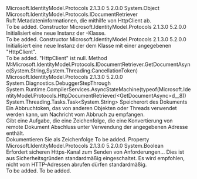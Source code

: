 <Type Name="HttpDocumentRetriever" FullName="Microsoft.IdentityModel.Protocols.HttpDocumentRetriever">
  <TypeSignature Language="C#" Value="public class HttpDocumentRetriever : Microsoft.IdentityModel.Protocols.IDocumentRetriever" />
  <TypeSignature Language="ILAsm" Value=".class public auto ansi beforefieldinit HttpDocumentRetriever extends System.Object implements class Microsoft.IdentityModel.Protocols.IDocumentRetriever" />
  <TypeSignature Language="DocId" Value="T:Microsoft.IdentityModel.Protocols.HttpDocumentRetriever" />
  <TypeSignature Language="VB.NET" Value="Public Class HttpDocumentRetriever&#xA;Implements IDocumentRetriever" />
  <TypeSignature Language="F#" Value="type HttpDocumentRetriever = class&#xA;    interface IDocumentRetriever" />
  <AssemblyInfo>
    <AssemblyName>Microsoft.IdentityModel.Protocols</AssemblyName>
    <AssemblyVersion>2.1.3.0</AssemblyVersion>
    <AssemblyVersion>5.2.0.0</AssemblyVersion>
  </AssemblyInfo>
  <Base>
    <BaseTypeName>System.Object</BaseTypeName>
  </Base>
  <Interfaces>
    <Interface>
      <InterfaceName>Microsoft.IdentityModel.Protocols.IDocumentRetriever</InterfaceName>
    </Interface>
  </Interfaces>
  <Docs>
    <summary>
            Ruft Metadateninformationen, die mithilfe von HttpClient ab.
            </summary>
    <remarks>To be added.</remarks>
  </Docs>
  <Members>
    <Member MemberName=".ctor">
      <MemberSignature Language="C#" Value="public HttpDocumentRetriever ();" />
      <MemberSignature Language="ILAsm" Value=".method public hidebysig specialname rtspecialname instance void .ctor() cil managed" />
      <MemberSignature Language="DocId" Value="M:Microsoft.IdentityModel.Protocols.HttpDocumentRetriever.#ctor" />
      <MemberSignature Language="VB.NET" Value="Public Sub New ()" />
      <MemberType>Constructor</MemberType>
      <AssemblyInfo>
        <AssemblyName>Microsoft.IdentityModel.Protocols</AssemblyName>
        <AssemblyVersion>2.1.3.0</AssemblyVersion>
        <AssemblyVersion>5.2.0.0</AssemblyVersion>
      </AssemblyInfo>
      <Parameters />
      <Docs>
        <summary>
            Initialisiert eine neue Instanz der <see cref="T:Microsoft.IdentityModel.Protocols.HttpDocumentRetriever" />-Klasse.
            </summary>
        <remarks>To be added.</remarks>
      </Docs>
    </Member>
    <Member MemberName=".ctor">
      <MemberSignature Language="C#" Value="public HttpDocumentRetriever (System.Net.Http.HttpClient httpClient);" />
      <MemberSignature Language="ILAsm" Value=".method public hidebysig specialname rtspecialname instance void .ctor(class System.Net.Http.HttpClient httpClient) cil managed" />
      <MemberSignature Language="DocId" Value="M:Microsoft.IdentityModel.Protocols.HttpDocumentRetriever.#ctor(System.Net.Http.HttpClient)" />
      <MemberSignature Language="F#" Value="new Microsoft.IdentityModel.Protocols.HttpDocumentRetriever : System.Net.Http.HttpClient -&gt; Microsoft.IdentityModel.Protocols.HttpDocumentRetriever" Usage="new Microsoft.IdentityModel.Protocols.HttpDocumentRetriever httpClient" />
      <MemberType>Constructor</MemberType>
      <AssemblyInfo>
        <AssemblyName>Microsoft.IdentityModel.Protocols</AssemblyName>
        <AssemblyVersion>2.1.3.0</AssemblyVersion>
        <AssemblyVersion>5.2.0.0</AssemblyVersion>
      </AssemblyInfo>
      <Parameters>
        <Parameter Name="httpClient" Type="System.Net.Http.HttpClient" />
      </Parameters>
      <Docs>
        <param name="httpClient">
          <see cref="T:System.Net.Http.HttpClient" />
        </param>
        <summary>
            Initialisiert eine neue Instanz der dem <see cref="T:Microsoft.IdentityModel.Protocols.HttpDocumentRetriever" /> Klasse mit einer angegebenen "HttpClient".
            </summary>
        <remarks>To be added.</remarks>
        <exception cref="T:System.ArgumentNullException">"HttpClient" ist null.</exception>
      </Docs>
    </Member>
    <Member MemberName="GetDocumentAsync">
      <MemberSignature Language="C#" Value="public System.Threading.Tasks.Task&lt;string&gt; GetDocumentAsync (string address, System.Threading.CancellationToken cancel);" />
      <MemberSignature Language="ILAsm" Value=".method public hidebysig newslot virtual instance class System.Threading.Tasks.Task`1&lt;string&gt; GetDocumentAsync(string address, valuetype System.Threading.CancellationToken cancel) cil managed" />
      <MemberSignature Language="DocId" Value="M:Microsoft.IdentityModel.Protocols.HttpDocumentRetriever.GetDocumentAsync(System.String,System.Threading.CancellationToken)" />
      <MemberSignature Language="VB.NET" Value="Public Function GetDocumentAsync (address As String, cancel As CancellationToken) As Task(Of String)" />
      <MemberSignature Language="F#" Value="abstract member GetDocumentAsync : string * System.Threading.CancellationToken -&gt; System.Threading.Tasks.Task&lt;string&gt;&#xA;override this.GetDocumentAsync : string * System.Threading.CancellationToken -&gt; System.Threading.Tasks.Task&lt;string&gt;" Usage="httpDocumentRetriever.GetDocumentAsync (address, cancel)" />
      <MemberType>Method</MemberType>
      <Implements>
        <InterfaceMember>M:Microsoft.IdentityModel.Protocols.IDocumentRetriever.GetDocumentAsync(System.String,System.Threading.CancellationToken)</InterfaceMember>
      </Implements>
      <AssemblyInfo>
        <AssemblyName>Microsoft.IdentityModel.Protocols</AssemblyName>
        <AssemblyVersion>2.1.3.0</AssemblyVersion>
        <AssemblyVersion>5.2.0.0</AssemblyVersion>
      </AssemblyInfo>
      <Attributes>
        <Attribute>
          <AttributeName>System.Diagnostics.DebuggerStepThrough</AttributeName>
        </Attribute>
        <Attribute>
          <AttributeName>System.Runtime.CompilerServices.AsyncStateMachine(typeof(Microsoft.IdentityModel.Protocols.HttpDocumentRetriever/&lt;GetDocumentAsync&gt;d__8))</AttributeName>
        </Attribute>
      </Attributes>
      <ReturnValue>
        <ReturnType>System.Threading.Tasks.Task&lt;System.String&gt;</ReturnType>
      </ReturnValue>
      <Parameters>
        <Parameter Name="address" Type="System.String" />
        <Parameter Name="cancel" Type="System.Threading.CancellationToken" />
      </Parameters>
      <Docs>
        <param name="address">Speicherort des Dokuments</param>
        <param name="cancel">Ein Abbruchtoken, das von anderen Objekten oder Threads verwendet werden kann, um Nachricht vom Abbruch zu empfangen. <see cref="T:System.Threading.CancellationToken" /></param>
        <summary>
            Gibt eine Aufgabe, die eine Zeichenfolge, die eine Konvertierung von remote Dokument Abschluss unter Verwendung der angegebenen Adresse enthält.
            </summary>
        <returns>Dokumentieren Sie als Zeichenfolge</returns>
        <remarks>To be added.</remarks>
      </Docs>
    </Member>
    <Member MemberName="RequireHttps">
      <MemberSignature Language="C#" Value="public bool RequireHttps { get; set; }" />
      <MemberSignature Language="ILAsm" Value=".property instance bool RequireHttps" />
      <MemberSignature Language="DocId" Value="P:Microsoft.IdentityModel.Protocols.HttpDocumentRetriever.RequireHttps" />
      <MemberSignature Language="VB.NET" Value="Public Property RequireHttps As Boolean" />
      <MemberSignature Language="F#" Value="member this.RequireHttps : bool with get, set" Usage="Microsoft.IdentityModel.Protocols.HttpDocumentRetriever.RequireHttps" />
      <MemberType>Property</MemberType>
      <AssemblyInfo>
        <AssemblyName>Microsoft.IdentityModel.Protocols</AssemblyName>
        <AssemblyVersion>2.1.3.0</AssemblyVersion>
        <AssemblyVersion>5.2.0.0</AssemblyVersion>
      </AssemblyInfo>
      <ReturnValue>
        <ReturnType>System.Boolean</ReturnType>
      </ReturnValue>
      <Docs>
        <summary>
            Erfordert sicheren Https-Kanal zum Senden von Anforderungen... Dies ist aus Sicherheitsgründen standardmäßig eingeschaltet. Es wird empfohlen, nicht vom HTTP-Adressen abrufen dürfen standardmäßig.
            </summary>
        <value>To be added.</value>
        <remarks>To be added.</remarks>
      </Docs>
    </Member>
  </Members>
</Type>